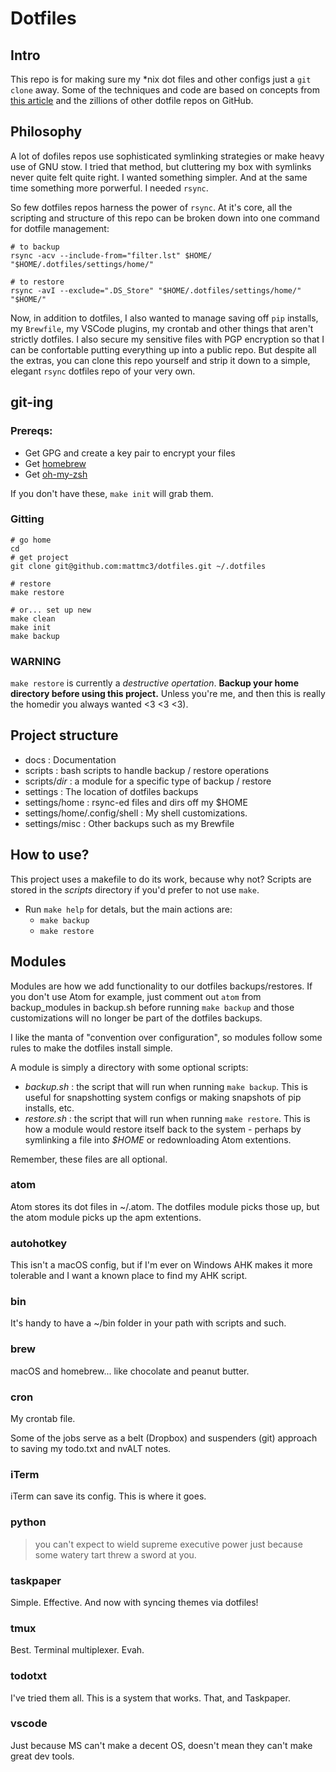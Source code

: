 # Dotfiles

## Intro
This repo is for making sure my *nix dot files and other configs just a `git clone`
away. Some of the techniques and code are based on concepts from
[this article](https://medium.com/@webprolific/getting-started-with-dotfiles-43c3602fd789#.vh7hhm6th)
and the zillions of other dotfile repos on GitHub.

## Philosophy
A lot of dofiles repos use sophisticated symlinking strategies or make heavy use of GNU stow.
I tried that method, but cluttering my box with symlinks never quite felt quite right. I
wanted something simpler. And at the same time something more porwerful. I needed `rsync`.

So few dotfiles repos harness the power of `rsync`. At it's core, all the scripting and structure
of this repo can be broken down into one command for dotfile management:

```
# to backup
rsync -acv --include-from="filter.lst" $HOME/ "$HOME/.dotfiles/settings/home/"

# to restore
rsync -avI --exclude=".DS_Store" "$HOME/.dotfiles/settings/home/" "$HOME/"
```

Now, in addition to dotfiles, I also wanted to manage saving off `pip` installs, my `Brewfile`,
my VSCode plugins, my crontab and other things that aren't strictly dotfiles. I also secure my
sensitive files with PGP encryption so that I can be confortable putting everything up into
a public repo. But despite all the extras, you can clone this repo yourself and strip it down
to a simple, elegant `rsync` dotfiles repo of your very own.

## git-ing
### Prereqs:

- Get GPG and create a key pair to encrypt your files
- Get [homebrew](https://brew.sh)
- Get [oh-my-zsh](https://github.com/robbyrussell/oh-my-zsh)

If you don't have these, `make init` will grab them.


### Gitting
```
# go home
cd
# get project
git clone git@github.com:mattmc3/dotfiles.git ~/.dotfiles

# restore
make restore

# or... set up new
make clean
make init
make backup
```

### WARNING
`make restore` is currently a *destructive opertation*. **Backup your home directory
before using this project.** Unless you're me, and then this is really the homedir you
always wanted <3 <3 <3).

## Project structure
- docs : Documentation
- scripts : bash scripts to handle backup / restore operations
- scripts/_dir_ : a module for a specific type of backup / restore
- settings : The location of dotfiles backups
- settings/home : rsync-ed files and dirs off my $HOME
- settings/home/.config/shell : My shell customizations.
- settings/misc : Other backups such as my Brewfile

## How to use?

This project uses a makefile to do its work, because why not? Scripts are stored
in the _scripts_ directory if you'd prefer to not use `make`.

- Run `make help` for detals, but the main actions are:
    - `make backup`
    - `make restore`

## Modules

Modules are how we add functionality to our dotfiles backups/restores. If you don't
use Atom for example, just comment out `atom` from backup_modules in backup.sh before
running `make backup` and those customizations will no longer be part of the dotfiles
backups.

I like the manta of "convention over configuration", so modules follow some rules to
make the dotfiles install simple.

A module is simply a directory with some optional scripts:
- _backup.sh_ : the script that will run when running `make backup`. This is useful for
snapshotting system configs or making snapshots of pip installs, etc.
- _restore.sh_ : the script that will run when running `make restore`. This is how a
module would restore itself back to the system - perhaps by symlinking a file into _$HOME_
or redownloading Atom extentions.

Remember, these files are all optional.

### atom

Atom stores its dot files in ~/.atom. The dotfiles module picks those up, but
the atom module picks up the apm extentions.

### autohotkey

This isn't a macOS config, but if I'm ever on Windows AHK makes it more tolerable
and I want a known place to find my AHK script.

### bin

It's handy to have a ~/bin folder in your path with scripts and such.

### brew

macOS and homebrew... like chocolate and peanut butter.

### cron

My crontab file.

Some of the jobs serve as a belt (Dropbox) and suspenders (git) approach to saving
my todo.txt and nvALT notes.

### iTerm

iTerm can save its config. This is where it goes.

### python

> you can't expect to wield supreme executive power just because some
> watery tart threw a sword at you.

### taskpaper

Simple. Effective. And now with syncing themes via dotfiles!

### tmux

Best. Terminal multiplexer. Evah.

### todotxt

I've tried them all. This is a system that works. That, and Taskpaper.

### vscode

Just because MS can't make a decent OS, doesn't mean they can't make great dev tools.
